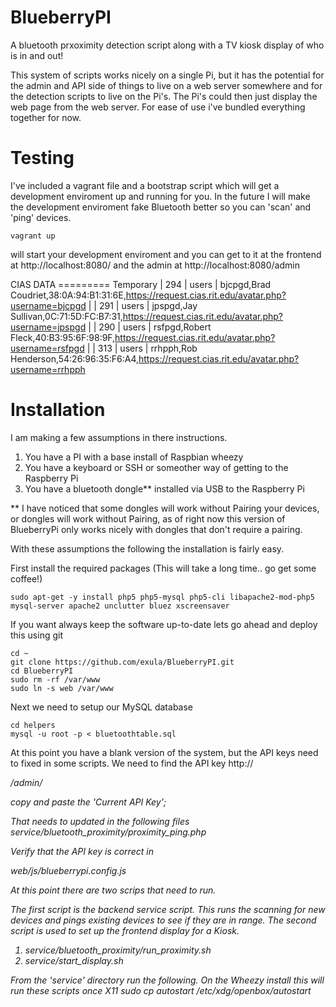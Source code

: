 BlueberryPI
==============

A bluetooth prxoximity detection script along with a TV kiosk display of who is in and out!

This system of scripts works nicely on a single Pi, but it has the potential for the admin and API side of things to live on a web server somewhere
and for the detection scripts to live on the Pi's. The Pi's could then just display the web page from the web server. For ease of use i've bundled everything together for now.


Testing
==============
I've included a vagrant file and a bootstrap script which will get a development enviroment up and running for you.
In the future I will make the development enviroment fake Bluetooth better so you can 'scan' and 'ping' devices.

    vagrant up

 will start your development enviroment and you can get to it at the frontend at http://localhost:8080/ and the admin at http://localhost:8080/admin 



 CIAS DATA
 ========= Temporary
| 294 | users              | bjcpgd,Brad Coudriet,38:0A:94:B1:31:6E,https://request.cias.rit.edu/avatar.php?username=bjcpgd |
| 291 | users              | jpspgd,Jay Sullivan,0C:71:5D:FC:B7:31,https://request.cias.rit.edu/avatar.php?username=jpspgd  |
| 290 | users              | rsfpgd,Robert Fleck,40:B3:95:6F:98:9F,https://request.cias.rit.edu/avatar.php?username=rsfpgd  |
| 313 | users              | rrhpph,Rob Henderson,54:26:96:35:F6:A4,https://request.cias.rit.edu/avatar.php?username=rrhpph 


Installation
=============

I am making a few assumptions in there instructions.

1. You have a PI with a base install of Raspbian wheezy
2. You have a keyboard or SSH or someother way of getting to the Raspberry Pi
3. You have a bluetooth dongle** installed via USB to the Raspberry Pi

** I have noticed that some dongles will work without Pairing your devices, or dongles will work without Pairing, as of right now this version of BlueberryPi only works nicely with dongles that don't require a pairing.

With these assumptions the following the installation is fairly easy.
 
First install the required packages (This will take a long time.. go get some coffee!)

    sudo apt-get -y install php5 php5-mysql php5-cli libapache2-mod-php5 mysql-server apache2 unclutter bluez xscreensaver


If you want always keep the software up-to-date lets go ahead and deploy this using git

	cd ~
	git clone https://github.com/exula/BlueberryPI.git
	cd BlueberryPI
	sudo rm -rf /var/www
	sudo ln -s web /var/www
	
Next we need to setup our MySQL database

    cd helpers
    mysql -u root -p < bluetoothtable.sql

At this point you have a blank version of the system, but the API keys need to fixed in some scripts.
We need to find the API key
    http://<address of your pi>/admin/

copy and paste the 'Current API Key';

That needs to updated in the following files
    service/bluetooth_proximity/proximity_ping.php

Verify that the API key is correct in

   web/js/blueberrypi.config.js
 

At this point there are two scrips that need to run.

The first script is the backend service script. This runs the scanning for new devices and pings existing devices to see if they are in range.
The second script is used to set up the frontend display for a Kiosk.

1. service/bluetooth_proximity/run_proximity.sh
2. service/start_display.sh

From the 'service' directory run the following. On the Wheezy install this will run these scripts once X11
	sudo cp autostart /etc/xdg/openbox/autostart




